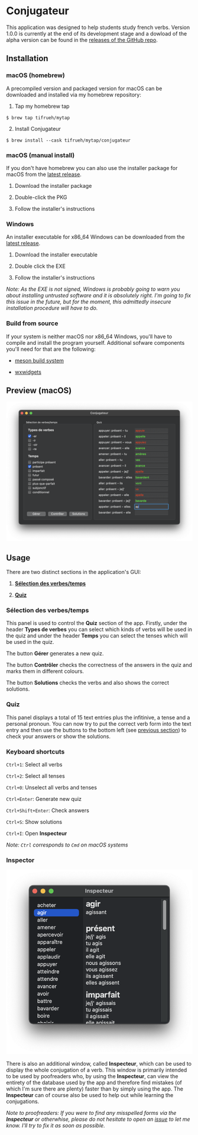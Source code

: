 # Conjugateur

This application was designed to help students study french verbs. Version 1.0.0 is currently at the end of its development stage and a dowload of the alpha version can be found in the [releases of the GitHub repo](https://github.com/tifrueh/conjugateur/releases). 

## Installation

### macOS (homebrew)

A precompiled version and packaged version for macOS can be downloaded and installed via my homebrew repository:

1. Tap my homebrew tap

~~~
$ brew tap tifrueh/mytap
~~~

2. Install Conjugateur

~~~
$ brew install --cask tifrueh/mytap/conjugateur
~~~

### macOS (manual install)

If you don't have homebrew you can also use the installer package for macOS from the [latest release](https://github.com/tifrueh/conjugateur/releases/latest).

1. Download the installer package

2. Double-click the PKG

3. Follow the installer's instructions

### Windows

An installer executable for x86_64 Windows can be downloaded from the [latest release](https://github.com/tifrueh/conjugateur/releases/latest).

1. Download the installer executable

2. Double click the EXE

3. Follow the installer's instructions

_Note: As the EXE is not signed, Windows is probably going to warn you about installing untrusted software and it is absolutely right. I'm going to fix this issue in the future, but for the moment, this admittedly insecure installation procedure will have to do._

### Build from source

If your system is neither macOS nor x86_64 Windows, you'll have to compile and install the program yourself. Additional sofware components you'll need for that are the following:

- [meson build system](https://mesonbuild.com/)

- [wxwidgets](https://www.wxwidgets.org/)

## Preview (macOS)

![macOS preview](./resources/preview.png)

## Usage

There are two distinct sections in the application's GUI:

1. [**Sélection des verbes/temps**](#sélection-des-verbestemps)

2. [**Quiz**](#quiz)

### Sélection des verbes/temps

This panel is used to control the **Quiz** section of the app. Firstly, under the header **Types de verbes** you can select which kinds of verbs will be used in the quiz and under the header **Temps** you can select the tenses which will be used in the quiz.

The button **Gérer** generates a new quiz.

The button **Contrôler** checks the correctness of the answers in the quiz and marks them in different colours.

The button **Solutions** checks the verbs and also shows the correct solutions.

### Quiz

This panel displays a total of 15 text entries plus the infitinive, a tense and a personal pronoun. You can now try to put the correct verb form into the text entry and then use the buttons to the bottom left (see [previous section](#sélection-des-verbestemps)) to check your answers or show the solutions.

### Keyboard shortcuts

`Ctrl+1`: Select all verbs

`Ctrl+2`: Select all tenses

`Ctrl+0`: Unselect all verbs and tenses

`Ctrl+Enter`: Generate new quiz

`Ctrl+Shift+Enter`: Check answers

`Ctrl+S`: Show solutions

`Ctrl+I`: Open **Inspecteur**

_Note: `Ctrl` corresponds to `Cmd` on macOS systems_

### Inspector

![Inspector preview](./resources/preview-inspector.png)

There is also an additional window, called **Inspecteur**, which can be used to display the whole conjugation of a verb. This window is primarily intended to be used by poofreaders who, by using the **Inspecteur**, can view the entirety of the database used by the app and therefore find mistakes (of which I'm sure there are plenty) faster than by simply using the app. The **Inspecteur** can of course also be used to help out while learning the conjugations.

_Note to proofreaders: If you were to find any misspelled forms via the **Inspecteur** or otherwhise, please do not hesitate to open an [issue](https://github.com/tifrueh/conjugateur/issues) to let me know. I'll try to fix it as soon as possible._
